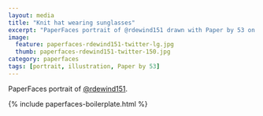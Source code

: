 ```yaml
---
layout: media
title: "Knit hat wearing sunglasses"
excerpt: "PaperFaces portrait of @rdewind151 drawn with Paper by 53 on an iPad."
image: 
  feature: paperfaces-rdewind151-twitter-lg.jpg
  thumb: paperfaces-rdewind151-twitter-150.jpg
category: paperfaces
tags: [portrait, illustration, Paper by 53]
---
```


PaperFaces portrait of [@rdewind151](http://twitter.com/rdewind151).

{% include paperfaces-boilerplate.html %}